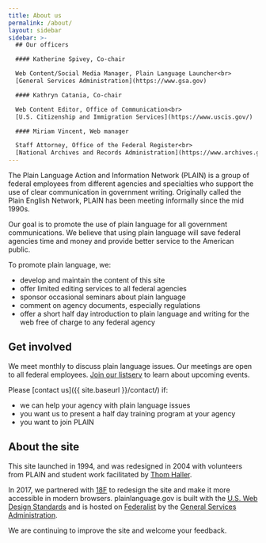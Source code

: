 ```yaml
---
title: About us
permalink: /about/
layout: sidebar
sidebar: >-
  ## Our officers

  #### Katherine Spivey, Co-chair

  Web Content/Social Media Manager, Plain Language Launcher<br>
  [General Services Administration](https://www.gsa.gov)

  #### Kathryn Catania, Co-chair

  Web Content Editor, Office of Communication<br>
  [U.S. Citizenship and Immigration Services](https://www.uscis.gov/)

  #### Miriam Vincent, Web manager

  Staff Attorney, Office of the Federal Register<br>
  [National Archives and Records Administration](https://www.archives.gov/)
---
```


The Plain Language Action and Information Network (PLAIN) is a group of federal employees from different agencies and specialties who support the use of clear communication in government writing. Originally called the Plain English Network, PLAIN has been meeting informally since the mid 1990s.

Our goal is to promote the use of plain language for all government communications. We believe that using plain language will save federal agencies time and money and provide better service to the American public.

To promote plain language, we:

- develop and maintain the content of this site
- offer limited editing services to all federal agencies
- sponsor occasional seminars about plain language
- comment on agency documents, especially regulations
- offer a short half day introduction to plain language and writing for the web free of charge to any federal agency

## Get involved

We meet monthly to discuss plain language issues. Our meetings are open to all federal employees. [Join our listserv](https://www.digitalgov.gov/communities/plain-language-community-of-practice/) to learn about upcoming events.

Please [contact us]({{ site.baseurl }}/contact/) if:

- we can help your agency with plain language issues
- you want us to present a half day training program at your agency
- you want to join PLAIN

## About the site

This site launched in 1994, and was redesigned in 2004 with volunteers from PLAIN and student work facilitated by [Thom Haller](http://onlinelibrary.wiley.com/doi/10.1002/bult.2006.1720320411/epdf).

In 2017, we partnered with [18F](https://18f.gsa.gov/) to redesign the site and make it more accessible in modern browsers. plainlanguage.gov is built with the [U.S. Web Design Standards](https://standards.usa.gov/) and is hosted on [Federalist](https://federalist.18f.gov/) by the [General Services Administration](https://www.gsa.gov/portal/category/25729).

We are continuing to improve the site and welcome your feedback.
